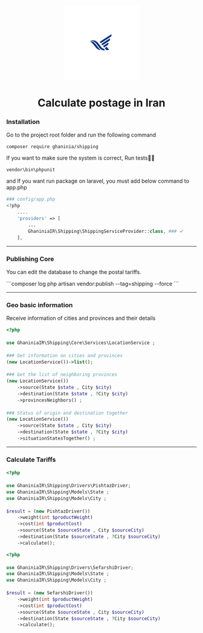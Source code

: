 <div align="center">
<img src="./shipping.png" height="200" />
</div>

<h1 align="center">Calculate postage in Iran</h1>

<h3>Installation</h5>
<p>Go to the project root folder and run the following command</p>

```composer log
composer require ghaninia/shipping
```
<p>If you want to make sure the system is correct, Run tests🐱‍🚀</p>

```composer log
vendor\bin\phpunit 
```

<p>and If you want run package on laravel, you must add below command to app.php <p>

```php 
### config/app.php
<?php
    ....
    'providers' => [
        ...
        GhaniniaIR\Shipping\ShippingServiceProvider::class, ### ✔
    ],
```

<hr />

<h3>Publishing Core</h3>
<p>You can edit the database to change the postal tariffs.</p>
```composer log
php artisan vendor:publish --tag=shipping --force
```

<hr />
<h3>Geo basic information</h3>
<p>Receive information of cities and provinces and their details</p>

```php
<?php 

use GhaniniaIR\Shipping\Core\Services\LocationService ;

### Get information on cities and provinces
(new LocationService())->list();

### Get the list of neighboring provinces
(new LocationService())
    ->source(State $state , City $city)
    ->destination(State $state , ?City $city)
    ->provincesNeighbors() ;

### Status of origin and destination together
(new LocationService())
    ->source(State $state , City $city)
    ->destination(State $state , ?City $city)
    ->situationStatesTogether() ; 

````

<hr />

<h3>Calculate Tariffs</h3>

```php
<?php

use GhaniniaIR\Shipping\Drivers\PishtazDriver;
use GhaniniaIR\Shipping\Models\State ;
use GhaniniaIR\Shipping\Models\City ;

$result = (new PishtazDriver())
    ->weight(int $productWeight)
    ->cost(int $productCost)
    ->source(State $sourceState , City $sourceCity)
    ->destination(State $sourceState , ?City $sourceCity)
    ->calculate();
```

```php
<?php

use GhaniniaIR\Shipping\Drivers\SefarshiDriver;
use GhaniniaIR\Shipping\Models\State ;
use GhaniniaIR\Shipping\Models\City ;

$result = (new SefarshiDriver())
    ->weight(int $productWeight)
    ->cost(int $productCost)
    ->source(State $sourceState , City $sourceCity)
    ->destination(State $sourceState , ?City $sourceCity)
    ->calculate();
```
